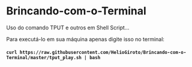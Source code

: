 # Brincando-com-o-Terminal
Uso do comando TPUT e outros em Shell Script...


Para executá-lo em sua máquina apenas digite isso no terminal:

#### `curl https://raw.githubusercontent.com/HelioGiroto/Brincando-com-o-Terminal/master/tput_play.sh | bash`
